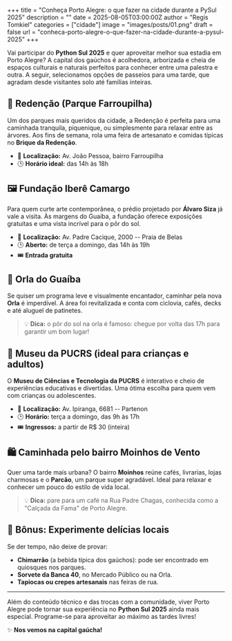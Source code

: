 +++
title = "Conheça Porto Alegre: o que fazer na cidade durante a PySul 2025"
description = ""
date = 2025-08-05T03:00:00Z
author = "Regis Tomkiel"
categories = ["cidade"]
image = "images/posts/01.png"
draft = false
url = "conheca-porto-alegre-o-que-fazer-na-cidade-durante-a-pysul-2025"
+++

Vai participar do **Python Sul 2025** e quer aproveitar melhor sua estadia em Porto Alegre? A capital dos gaúchos é acolhedora, arborizada e cheia de espaços culturais e naturais perfeitos para conhecer entre uma palestra e outra. A seguir, selecionamos opções de passeios para uma tarde, que agradam desde visitantes solo até famílias inteiras.

## 🌳 Redenção (Parque Farroupilha)

Um dos parques mais queridos da cidade, a Redenção é perfeita para uma caminhada tranquila, piquenique, ou simplesmente para relaxar entre as árvores. Aos fins de semana, rola uma feira de artesanato e comidas típicas no **Brique da Redenção**.

-   📍 **Localização:** Av. João Pessoa, bairro Farroupilha  
-   🕒 **Horário ideal:** das 14h às 18h

## 🖼 Fundação Iberê Camargo

Para quem curte arte contemporânea, o prédio projetado por **Álvaro Siza** já vale a visita. Às margens do Guaíba, a fundação oferece exposições gratuitas e uma vista incrível para o pôr do sol.

-   📍 **Localização:** Av. Padre Cacique, 2000 -- Praia de Belas  
-   🕒 **Aberto:** de terça a domingo, das 14h às 19h  
-   🎟 **Entrada gratuita**

## 🌅 Orla do Guaíba

Se quiser um programa leve e visualmente encantador, caminhar pela nova **Orla** é imperdível. A área foi revitalizada e conta com ciclovia, cafés, decks e até aluguel de patinetes.

> 💡 **Dica:** o pôr do sol na orla é famoso: chegue por volta das 17h para garantir um bom lugar!

## 🧒 Museu da PUCRS (ideal para crianças e adultos)

O **Museu de Ciências e Tecnologia da PUCRS** é interativo e cheio de experiências educativas e divertidas. Uma ótima escolha para quem vem com crianças ou adolescentes.

-   📍 **Localização:** Av. Ipiranga, 6681 -- Partenon  
-   🕒 **Horário:** terça a domingo, das 9h às 17h  
-   🎟 **Ingressos:** a partir de R$ 30 (inteira)

## 🛍 Caminhada pelo bairro Moinhos de Vento

Quer uma tarde mais urbana? O bairro **Moinhos** reúne cafés, livrarias, lojas charmosas e o **Parcão**, um parque super agradável. Ideal para relaxar e conhecer um pouco do estilo de vida local.

> 💡 **Dica:** pare para um café na Rua Padre Chagas, conhecida como a "Calçada da Fama" de Porto Alegre.

## 🍦 Bônus: Experimente delícias locais

Se der tempo, não deixe de provar:

-   **Chimarrão** (a bebida típica dos gaúchos): pode ser encontrado em quiosques nos parques.  
-   **Sorvete da Banca 40**, no Mercado Público ou na Orla.  
-   **Tapiocas ou crepes artesanais** nas feiras de rua.

* * *

Além do conteúdo técnico e das trocas com a comunidade, viver Porto Alegre pode tornar sua experiência no **Python Sul 2025** ainda mais especial. Programe-se para aproveitar ao máximo as tardes livres!

✨ **Nos vemos na capital gaúcha!**
